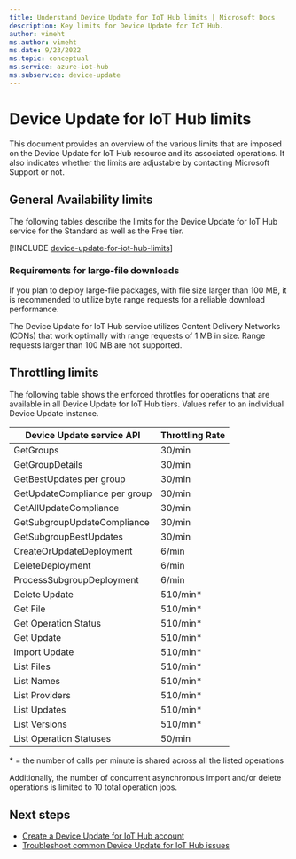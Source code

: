 ```yaml
---
title: Understand Device Update for IoT Hub limits | Microsoft Docs
description: Key limits for Device Update for IoT Hub.
author: vimeht
ms.author: vimeht
ms.date: 9/23/2022
ms.topic: conceptual
ms.service: azure-iot-hub
ms.subservice: device-update
---
```


# Device Update for IoT Hub limits

This document provides an overview of the various limits that are imposed on the Device Update for IoT Hub resource and its associated operations. It also indicates whether the limits are adjustable by contacting Microsoft Support or not.

## General Availability limits

The following tables describe the limits for the Device Update for IoT Hub service for the Standard as well as the Free tier. 

[!INCLUDE [device-update-for-iot-hub-limits](../../includes/device-update-for-iot-hub-limits.md)]

### Requirements for large-file downloads
If you plan to deploy large-file packages, with file size larger than 100 MB, it is recommended to utilize byte range requests for a reliable download performance.  

The Device Update for IoT Hub service utilizes Content Delivery Networks (CDNs) that work optimally with range requests of 1 MB in size. Range requests larger than 100 MB are not supported.

## Throttling limits

The following table shows the enforced throttles for operations that are available in all Device Update for IoT Hub tiers. Values refer to an individual Device Update instance.

|Device Update service API | Throttling Rate |
|-------------------------|------------------|
|GetGroups |30/min|
|GetGroupDetails| 30/min|
|GetBestUpdates per group| 30/min|
|GetUpdateCompliance per group| 30/min|
|GetAllUpdateCompliance |30/min|
|GetSubgroupUpdateCompliance| 30/min|
|GetSubgroupBestUpdates| 30/min|
|CreateOrUpdateDeployment| 6/min |
|DeleteDeployment| 6/min |
|ProcessSubgroupDeployment | 6/min|
|Delete Update | 510/min*|
|Get File| 510/min*|
|Get Operation Status| 510/min*|
|Get Update| 510/min*|
|Import Update| 510/min*|
|List Files| 510/min*|
|List Names| 510/min*|
|List Providers| 510/min*|
|List Updates| 510/min*|
|List Versions| 510/min*|
|List Operation Statuses| 50/min|


\* = the number of calls per minute is shared across all the listed operations

Additionally, the number of concurrent asynchronous import and/or delete operations is limited to 10 total operation jobs. 

## Next steps

- [Create a Device Update for IoT Hub account](create-device-update-account.md)
- [Troubleshoot common Device Update for IoT Hub issues](troubleshoot-device-update.md)
